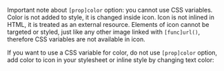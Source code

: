 Important note about `[prop]color` option: you cannot use CSS variables. Color is not added to style, it is changed inside icon. Icon is not inlined in HTML, it is treated as an external resource. Elements of icon cannot be targeted or styled, just like any other image linked with `[func]url()`, therefore CSS variables are not available in icon.

If you want to use a CSS variable for color, do not use `[prop]color` option, add color to icon in your stylesheet or inline style by changing text color:
